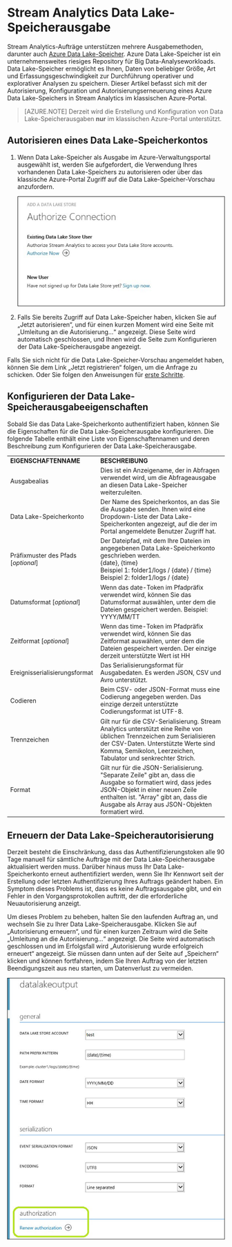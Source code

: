 <properties
	pageTitle="Stream Analytics Data Lake-Speicherausgabe | Microsoft Azure"
	description="Konfigurieren der Authentifizierung und Autorisierung eines Azure Data Lake-Speichers in einem Stream Analytics-Auftrag"
	keywords=""
	services="stream-analytics"
	documentationCenter=""
	authors="jeffstokes72"
	manager="paulettm"
	editor="cgronlun"
/>

<tags
	ms.service="stream-analytics"
	ms.devlang="na"
	ms.topic="article"
	ms.tgt_pltfrm="na"
	ms.workload="big-data"
	ms.date="03/18/2016"
	ms.author="jeffstok"
/>

# Stream Analytics Data Lake-Speicherausgabe

Stream Analytics-Aufträge unterstützen mehrere Ausgabemethoden, darunter auch [Azure Data Lake-Speicher](https://azure.microsoft.com/services/data-lake-store/). Azure Data Lake-Speicher ist ein unternehmensweites riesiges Repository für Big Data-Analyseworkloads. Data Lake-Speicher ermöglicht es Ihnen, Daten von beliebiger Größe, Art und Erfassungsgeschwindigkeit zur Durchführung operativer und explorativer Analysen zu speichern. Dieser Artikel befasst sich mit der Autorisierung, Konfiguration und Autorisierungserneuerung eines Azure Data Lake-Speichers in Stream Analytics im klassischen Azure-Portal.

> [AZURE.NOTE] Derzeit wird die Erstellung und Konfiguration von Data Lake-Speicherausgaben **nur** im klassischen Azure-Portal unterstützt.

## Autorisieren eines Data Lake-Speicherkontos

1.  Wenn Data Lake-Speicher als Ausgabe im Azure-Verwaltungsportal ausgewählt ist, werden Sie aufgefordert, die Verwendung Ihres vorhandenen Data Lake-Speichers zu autorisieren oder über das klassische Azure-Portal Zugriff auf die Data Lake-Speicher-Vorschau anzufordern.

    ![](media/stream-analytics-data-lake-output/stream-analytics-data-lake-output-authorization.jpg)

2.  Falls Sie bereits Zugriff auf Data Lake-Speicher haben, klicken Sie auf „Jetzt autorisieren“, und für einen kurzen Moment wird eine Seite mit „Umleitung an die Autorisierung...“ angezeigt. Diese Seite wird automatisch geschlossen, und Ihnen wird die Seite zum Konfigurieren der Data Lake-Speicherausgabe angezeigt.

Falls Sie sich nicht für die Data Lake-Speicher-Vorschau angemeldet haben, können Sie dem Link „Jetzt registrieren“ folgen, um die Anfrage zu schicken. Oder Sie folgen den Anweisungen für [erste Schritte](../data-lake-store/data-lake-store-get-started-portal.md).

## Konfigurieren der Data Lake-Speicherausgabeeigenschaften

Sobald Sie das Data Lake-Speicherkonto authentifiziert haben, können Sie die Eigenschaften für die Data Lake-Speicherausgabe konfigurieren. Die folgende Tabelle enthält eine Liste von Eigenschaftennamen und deren Beschreibung zum Konfigurieren der Data Lake-Speicherausgabe.

<table>
<tbody>
<tr>
<td><B>EIGENSCHAFTENNAME</B></td>
<td><B>BESCHREIBUNG</B></td>
</tr>
<tr>
<td>Ausgabealias</td>
<td>Dies ist ein Anzeigename, der in Abfragen verwendet wird, um die Abfrageausgabe an diesen Data Lake-Speicher weiterzuleiten.</td>
</tr>
<tr>
<td>Data Lake-Speicherkonto</td>
<td>Der Name des Speicherkontos, an das Sie die Ausgabe senden. Ihnen wird eine Dropdown-Liste der Data Lake-Speicherkonten angezeigt, auf die der im Portal angemeldete Benutzer Zugriff hat.</td>
</tr>
<tr>
<td>Präfixmuster des Pfads [<I>optional</I>]</td>
<td>Der Dateipfad, mit dem Ihre Dateien im angegebenen Data Lake-Speicherkonto geschrieben werden. <BR>{date}, {time}<BR>Beispiel 1: folder1/logs / {date} / {time}<BR>Beispiel 2: folder1/logs / {date}</td>
</tr>
<tr>
<td>Datumsformat [<I>optional</I>]</td>
<td>Wenn das date-Token im Pfadpräfix verwendet wird, können Sie das Datumsformat auswählen, unter dem die Dateien gespeichert werden. Beispiel: YYYY/MM/TT</td>
</tr>
<tr>
<td>Zeitformat [<I>optional</I>]</td>
<td>Wenn das time-Token im Pfadpräfix verwendet wird, können Sie das Zeitformat auswählen, unter dem die Dateien gespeichert werden. Der einzige derzeit unterstützte Wert ist HH</td>
</tr>
<tr>
<td>Ereignisserialisierungsformat</td>
<td>Das Serialisierungsformat für Ausgabedaten. Es werden JSON, CSV und Avro unterstützt.</td>
</tr>
<tr>
<td>Codieren</td>
<td>Beim CSV- oder JSON-Format muss eine Codierung angegeben werden. Das einzige derzeit unterstützte Codierungsformat ist UTF-8.</td>
</tr>
<tr>
<td>Trennzeichen</td>
<td>Gilt nur für die CSV-Serialisierung. Stream Analytics unterstützt eine Reihe von üblichen Trennzeichen zum Serialisieren der CSV-Daten. Unterstützte Werte sind Komma, Semikolon, Leerzeichen, Tabulator und senkrechter Strich.</td>
</tr>
<tr>
<td>Format</td>
<td>Gilt nur für die JSON-Serialisierung. "Separate Zeile" gibt an, dass die Ausgabe so formatiert wird, dass jedes JSON-Objekt in einer neuen Zeile enthalten ist. "Array" gibt an, dass die Ausgabe als Array aus JSON-Objekten formatiert wird.</td>
</tr>
</tbody>
</table>

## Erneuern der Data Lake-Speicherautorisierung

Derzeit besteht die Einschränkung, dass das Authentifizierungstoken alle 90 Tage manuell für sämtliche Aufträge mit der Data Lake-Speicherausgabe aktualisiert werden muss. Darüber hinaus muss Ihr Data Lake-Speicherkonto erneut authentifiziert werden, wenn Sie Ihr Kennwort seit der Erstellung oder letzten Authentifizierung Ihres Auftrags geändert haben. Ein Symptom dieses Problems ist, dass es keine Auftragsausgabe gibt, und ein Fehler in den Vorgangsprotokollen auftritt, der die erforderliche Neuautorisierung anzeigt.

Um dieses Problem zu beheben, halten Sie den laufenden Auftrag an, und wechseln Sie zu Ihrer Data Lake-Speicherausgabe. Klicken Sie auf „Autorisierung erneuern“, und für einen kurzen Zeitraum wird die Seite „Umleitung an die Autorisierung...“ angezeigt. Die Seite wird automatisch geschlossen und im Erfolgsfall wird „Autorisierung wurde erfolgreich erneuert“ angezeigt. Sie müssen dann unten auf der Seite auf „Speichern“ klicken und können fortfahren, indem Sie Ihren Auftrag von der letzten Beendigungszeit aus neu starten, um Datenverlust zu vermeiden.

![](media/stream-analytics-data-lake-output/stream-analytics-data-lake-output-renew-authorization.jpg)

<!---HONumber=AcomDC_0323_2016-->